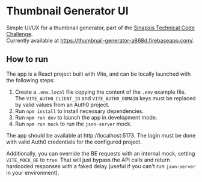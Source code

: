 # Thumbnail Generator UI

Simple UI/UX for a thumbnail generator, part of the [Sinapsis Technical Code Challenge](https://github.com/sinapsis-co/sinapsis-code-challenge).  
Currently available at https://thumbnail-generator-a868d.firebaseapp.com/.

## How to run

The app is a React project built with Vite, and can be locally launched with the following steps:

1. Create a `.env.local` file copying the content of the `.env` example file. The `VITE_AUTH0_CLIENT_ID` and `VITE_AUTH0_DOMAIN` keys must be replaced by valid values from an Auth0 project.
2. Run `npm install` to install necessary dependencies.
3. Run `npm run dev` to launch the app in development mode.
4. Run `npm run mock` to run the `json-server` mock.

The app should be available at http://localhost:5173. The login must be done with valid Auth0 credentials for the configured project.

Additionally, you can override the BE requests with an internal mock, setting `VITE_MOCK_BE` to `true`. That will just bypass the API calls and return hardcoded responses with a faked delay (useful if you can't run `json-server` in your environment).
